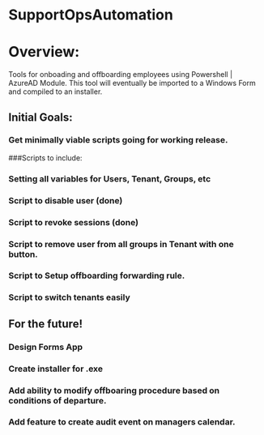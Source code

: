 # SupportOpsAutomation
# Overview: 
Tools for onboading and offboarding employees using Powershell | AzureAD Module.  This tool will eventually be imported to a Windows Form and compiled to an installer.

## Initial Goals: 
### Get minimally viable scripts going for working release.
###Scripts to include:
### Setting all variables for Users, Tenant, Groups, etc
### Script to disable user (done) 
### Script to revoke sessions (done)
### Script to remove user from all groups in Tenant with one button.
### Script to Setup offboarding forwarding rule.
### Script to switch tenants easily 

## For the future!
### Design Forms App
### Create installer for .exe
### Add ability to modify offboaring procedure based on conditions of departure.
### Add feature to create audit event on managers calendar.

